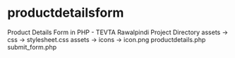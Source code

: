 # productdetailsform
Product Details Form in PHP - TEVTA Rawalpindi
Project Directory
assets -> css -> stylesheet.css
assets -> icons -> icon.png
productdetails.php
submit_form.php
